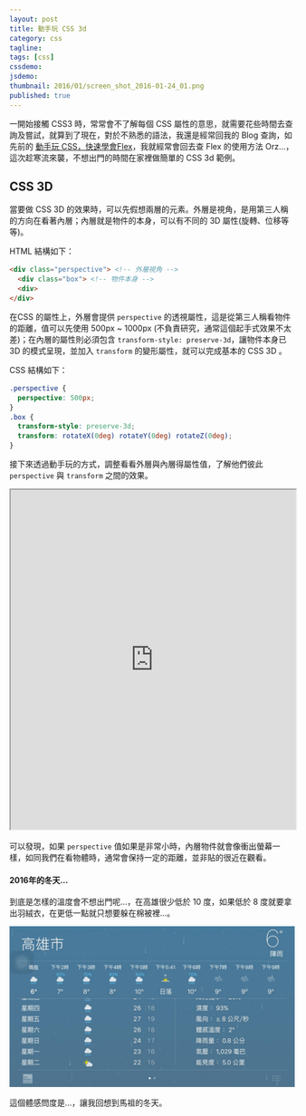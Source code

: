 ```yaml
---
layout: post
title: 動手玩 CSS 3d 
category: css
tagline:
tags: [css]
cssdemo:
jsdemo:
thumbnail: 2016/01/screen_shot_2016-01-24_01.png
published: true
---
```


一開始接觸 CSS3 時，常常會不了解每個 CSS 屬性的意思，就需要花些時間去查詢及嘗試，就算到了現在，對於不熟悉的語法，我還是經常回我的 Blog 查詢，如先前的 [動手玩 CSS，快速學會Flex](http://wcc723.github.io/css/2015/08/14/css-flex/)，我就經常會回去查 Flex 的使用方法 Orz...，這次趁寒流來襲，不想出門的時間在家裡做簡單的 CSS 3d 範例。


<!-- more -->

## CSS 3D

當要做 CSS 3D 的效果時，可以先假想兩層的元素。外層是視角，是用第三人稱的方向在看著內層；內層就是物件的本身，可以有不同的 3D 屬性(旋轉、位移等等)。

HTML 結構如下：

```html
<div class="perspective"> <!-- 外層視角 -->
  <div class="box"> <!-- 物件本身 -->
  <div>
</div>
```

在CSS 的屬性上，外層會提供 `perspective` 的透視屬性，這是從第三人稱看物件的距離，值可以先使用 500px ~ 1000px (不負責研究，通常這個起手式效果不太差)；在內層的屬性則必須包含 `transform-style: preserve-3d`，讓物件本身已 3D 的模式呈現，並加入 `transform` 的變形屬性，就可以完成基本的 CSS 3D 。


CSS 結構如下：

```css
.perspective {
  perspective: 500px;
}
.box {
  transform-style: preserve-3d;
  transform: rotateX(0deg) rotateY(0deg) rotateZ(0deg);
}
```

接下來透過動手玩的方式，調整看看外層與內層得屬性值，了解他們彼此 `perspective` 與 `transform` 之間的效果。

<iframe src="http://wcc723.github.io/WorkShop-gh-pages/css3d/" width="100%" height="600" border="0"> </iframe>

可以發現，如果 `perspective` 值如果是非常小時，內層物件就會像衝出螢幕一樣，如同我們在看物體時，通常會保持一定的距離，並非貼的很近在觀看。

#### 2016年的冬天...

到底是怎樣的溫度會不想出門呢...，在高雄很少低於 10 度，如果低於 8 度就要拿出羽絨衣，在更低一點就只想要躲在棉被裡...。

![](/images/2016/01/1399273_1237514302931876_2296648380467320406_o.jpg)

這個體感問度是...，讓我回想到馬祖的冬天。
